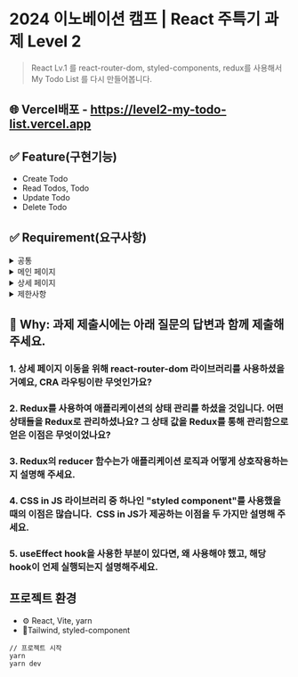 # 2024 이노베이션 캠프 | React 주특기 과제 Level 2

> React Lv.1 를 react-router-dom, styled-components, redux를 사용해서 My Todo List 를 다시 만들어봅니다.

## 🌐 Vercel배포 - https://level2-my-todo-list.vercel.app

## ✅ Feature(구현기능)

- Create Todo
- Read Todos, Todo
- Update Todo
- Delete Todo

## ✅ Requirement(요구사항)

<details>
<summary>공통</summary>

- **todos 데이터는 리덕스를 사용해서 전역으로 상태를 관리합니다.**
- todos 모듈은 **`Ducks 패턴`**으로 구현합니다.
</details>

<details>
<summary>메인 페이지</summary>

- **디자인과 화면 구성은 자유롭게 구현합니다.**
- **Todo의 상태에 “완료” 그룹과 “진행중" 그룹을 나뉘어서 보이도록 구현**합니다. 예시 영상 꼭 위, 아래가 아니어도 되며 창의적으로 구현해도 됩니다.
- **Todo를 추가하면 제목 `input`과 내용 `input`은 다시 빈 값이 되도록 구현**합니다.
- **input에 값이 있는 상태에서 상세페이지로 이동하는 경우, input의 value가 초기화** 되도록 구현합니다.
- Todo의 완료상태**가 `true`**이면**,** 상태 버튼의 라벨을 **“취소”, `false`** 이면 라벨을 “**완료”** 로 보이도록 구현합니다.
- 전체 화면의 **최대 넓이는 `1200px`, 최소 넓이는 `800px`로 제한**하고, **컨텐츠를 화면의 가운데로 배치** 합니다.
- `상세보기` 클릭하면 **Todo의 상세 페이지로 이동**합니다. 상세 페이지에서 보여야 하는 내용은 아래 토글에서 별도 안내합니다.

</details>

<details>
<summary>상세 페이지</summary>

- 상세 페이지의 디자인과 화면 구성은 자유롭게 구현하되, 아래 요소들은 보여야 합니다.
  - Todo의 ID
  - Todo의 제목
  - Todo의 내용
  - `이전으로` 버튼
    - `이전으로` 버튼을 구현하고, `이전으로` 버튼을 클릭하면 리스트 화면으로 되돌아 갑니다.
    </details>

<details>
<summary>제한사항</summary>

- map을 사용할 때 **반드시 key**을 넣어야 하며, `map` 의 **index를 사용을 금지**합니다. 이것을 금지하는 이유는 강의에 다루었습니다.
- Todo Id 생성 시 `todos.length` 사용해서 생성하지 않습니다. `todos.length` 을 사용해서 id 생성 시 **발생할 수 있는 문제점에 대해 고민**해보시길 바랍니다.
</details>

## 💬 Why: 과제 제출시에는 아래 질문의 답변과 함께 제출해주세요.

### 1. 상세 페이지 이동을 위해 react-router-dom 라이브러리를 사용하셨을 거예요, CRA 라우팅이란 무엇인가요?

### 2. Redux를 사용하여 애플리케이션의 상태 관리를 하셨을 것입니다. 어떤 상태들을 Redux로 관리하셨나요? 그 상태 값을 Redux를 통해 관리함으로 얻은 이점은 무엇이었나요?

### 3. Redux의 reducer 함수는가 애플리케이션 로직과 어떻게 상호작용하는지 설명해 주세요.

### 4. CSS in JS 라이브러리 중 하나인 "styled component"를 사용했을 때의 이점은 많습니다.  CSS in JS가 제공하는 이점을 두 가지만 설명해 주세요.

### 5. useEffect hook을 사용한 부분이 있다면, 왜 사용해야 했고, 해당 hook이 언제 실행되는지 설명해주세요.

## 프로젝트 환경

- ⚙️ React, Vite, yarn
- 🔮Tailwind, styled-component

```
// 프로젝트 시작
yarn
yarn dev
```
